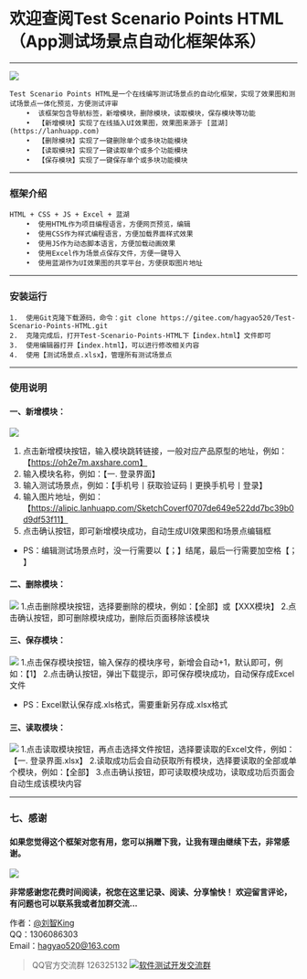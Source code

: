 # 欢迎查阅Test Scenario Points HTML（App测试场景点自动化框架体系）
------------------------------------------------------------------------------------------------------------------------------------------------------------------------------------------
![](https://testerhome.com/uploads/photo/2019/ebf9c2e2-2dc1-447a-9e69-650204a33ae7.gif!large)

    Test Scenario Points HTML是一个在线编写测试场景点的自动化框架，实现了效果图和测试场景点一体化预览，方便测试评审
        •  该框架包含导航标签，新增模块，删除模块，读取模块，保存模块等功能
        •  【新增模块】实现了在线插入UI效果图，效果图来源于 [蓝湖](https://lanhuapp.com)
        •  【删除模块】实现了一键删除单个或多块功能模块
        •  【读取模块】实现了一键读取单个或多个功能模块
        •  【保存模块】实现了一键保存单个或多块功能模块

 ---
### 框架介绍
    HTML + CSS + JS + Excel + 蓝湖
        •  使用HTML作为项目编程语言，方便网页预览，编辑
        •  使用CSS作为样式编程语言，方便加载界面样式效果
        •  使用JS作为动态脚本语言，方便加载动画效果
        •  使用Excel作为场景点保存文件，方便一键导入
        •  使用蓝湖作为UI效果图的共享平台，方便获取图片地址

 ---
### 安装运行
    1.  使用Git克隆下载源码，命令：git clone https://gitee.com/hagyao520/Test-Scenario-Points-HTML.git
    2.  克隆完成后，打开Test-Scenario-Points-HTML下【index.html】文件即可
    3.  使用编辑器打开【index.html】，可以进行修改相关内容
    4.  使用【测试场景点.xlsx】，管理所有测试场景点

 ---
### 使用说明
#### 一、新增模块：  
![](https://testerhome.com/uploads/photo/2019/fb944cfb-e701-4f3c-9cf0-dbf965e8a7f1.gif!large)
 1. 点击新增模块按钮，输入模块跳转链接，一般对应产品原型的地址，例如：【https://oh2e7m.axshare.com】
 2. 输入模块名称，例如：【一. 登录界面】
 3. 输入测试场景点，例如：【手机号丨获取验证码丨更换手机号丨登录】
 4. 输入图片地址，例如：【https://alipic.lanhuapp.com/SketchCoverf0707de649e522dd7bc39b0d9df53f11】
 5. 点击确认按钮，即可新增模块成功，自动生成UI效果图和场景点编辑框
 - PS：编辑测试场景点时，没一行需要以【；】结尾，最后一行需要加空格【； 】  

 #### 二、删除模块：
![](https://images.gitee.com/uploads/images/2019/0808/154356_ea10dfac_1325509.gif)
  1.点击删除模块按钮，选择要删除的模块，例如：【全部】或【XXX模块】
  2.点击确认按钮，即可删除模块成功，删除后页面移除该模块

#### 三、保存模块：
![](https://testerhome.com/uploads/photo/2019/da6b4a14-b9a1-4c20-940f-c70804b8bf98.gif!large)
 1.点击保存模块按钮，输入保存的模块序号，新增会自动+1，默认即可，例如：【1】
 2.点击确认按钮，弹出下载提示，即可保存模块成功，自动保存成Excel文件
 - PS：Excel默认保存成.xls格式，需要重新另存成.xlsx格式

#### 三、读取模块：
![](https://images.gitee.com/uploads/images/2019/0808/154355_312597f0_1325509.gif)
 1.点击读取模块按钮，再点击选择文件按钮，选择要读取的Excel文件，例如：【一. 登录界面.xlsx】
 2.读取成功后会自动获取所有模块，选择要读取的全部或单个模块，例如：【全部】
 3.点击确认按钮，即可读取模块成功，读取成功后页面会自动生成该模块内容

 ---
### 七、感谢
#### 如果您觉得这个框架对您有用，您可以捐赠下我，让我有理由继续下去，非常感谢。
![](https://images.gitee.com/uploads/images/2019/0808/154355_a1e644e2_1325509.png)

**非常感谢您花费时间阅读，祝您在这里记录、阅读、分享愉快！**
**欢迎留言评论，有问题也可以联系我或者加群交流...**

作者：[@刘智King](http://shang.qq.com/email/stop/email_stop.html?qq=1306086303&sig=a1c657365db7e82805ea4b2351081fc3ebcde159f8ae49b1&tttt=1)         
QQ：1306086303     
Email：hagyao520@163.com

> QQ官方交流群 126325132
<a target="_blank" href="//shang.qq.com/wpa/qunwpa?idkey=346d11a1a76d05086cd48bc8249126f514248479b50f96288189ab5ae0ca7ba5"><img border="0" src="//pub.idqqimg.com/wpa/images/group.png" alt="软件测试开发交流群" title="软件测试开发交流群"></a>